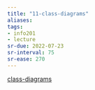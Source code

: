 ```yaml
---
title: "11-class-diagrams"
aliases:
tags: 
- info201
- lecture
sr-due: 2022-07-23
sr-interval: 75
sr-ease: 270
---
```


[class-diagrams](notes/class-diagrams.md)